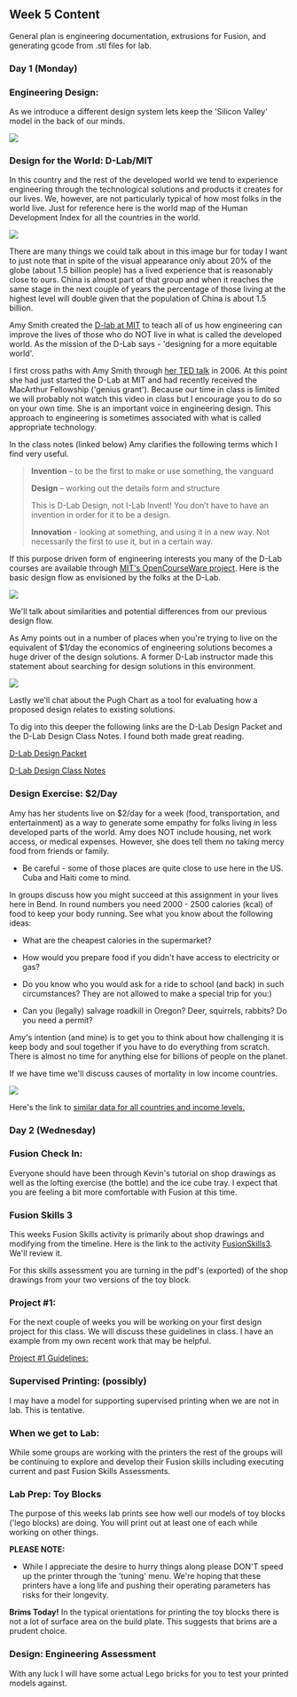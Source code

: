 ## Week 5 Content

General plan is engineering documentation, extrusions for Fusion, and generating gcode from .stl files for lab.

### Day 1 (Monday)

### Engineering Design:

As we introduce a different design system lets keep the 'Silicon Valley' model in the back of our minds.

<img src="../images/contentImages/dschoolDesignThinking.jpg" />

### Design for the World: D-Lab/MIT

In this country and the rest of the developed world we tend to experience engineering through the technological solutions and products it creates for our lives. We, however, are not particularly typical of how most folks in the world live. Just for reference here is the world map of the Human Development Index for all the countries in the world.

<img src="../images/contentImages/WorldHDI.png" />

There are many things we could talk about in this image bur for today I want to just note that in spite of the visual appearance only about 20% of the globe (about 1.5 billion people) has a lived experience that is reasonably close to ours. China is almost part of that group and when it reaches the same stage in the next couple of years the percentage of those living at the highest level will double given that the population of China is about 1.5 billion. 

Amy Smith created the [D-lab at MIT](https://d-lab.mit.edu/) to teach all of us how engineering can improve the lives of those who do NOT live in what is called the developed world. As the mission of the D-Lab says - 'designing for a more equitable world'.

I first cross paths with Amy Smith through [her TED talk](https://www.ted.com/talks/amy_smith_simple_designs_to_save_a_life) in 2006. At this point she had just started the D-Lab at MIT and had recently received the MacArthur Fellowship ('genius grant'). Because our time in class is limited we will probably not watch this video in class but I encourage you to do so on your own time. She is an important voice in engineering design. This approach to engineering is sometimes associated with what is called appropriate technology.

In the class notes (linked below) Amy clarifies the following terms which I find very useful.

<blockquote> 
<b>Invention</b> – to be the first to make or use something, the vanguard
    
<b>Design</b> – working out the details form and structure

This is D-Lab Design, not I-Lab Invent!
You don’t have to have an invention in order
for it to be a design.

<b>Innovation</b> - looking at something, and using it in a new way. Not
necessarily the first to use it, but in a certain way.
</blockquote>

If this purpose driven form of engineering interests you many of the D-Lab courses are available through [MIT's OpenCourseWare project](https://ocw.mit.edu/search/?q=d-Lab). Here is the basic design flow as envisioned by the folks at the D-Lab.

<img src="../images/contentImages/DLab/DLabDesignProcessGraphic.png" />

We'll talk about similarities and potential differences from our previous design flow. 

As Amy points out in a number of places when you're trying to live on the equivalent of $1/day the economics of engineering solutions becomes a huge driver of the design solutions. A former D-Lab instructor made this statement about searching for design solutions in this environment.

<img src="../images/contentImages/DLab/DLabDesignProcessQuote.png" />

Lastly we'll chat about the Pugh Chart as a tool for evaluating how a proposed design relates to existing solutions.

To dig into this deeper the following links are the D-Lab Design Packet and the D-Lab Design Class Notes. I found both made great reading.

[D-Lab Design Packet](https://github.com/smithrockmaker/ENGR102/blob/main/documents/D-Lab/DLabDesignPacket.pdf)

[D-Lab Design Class Notes](https://github.com/smithrockmaker/ENGR102/blob/main/documents/D-Lab/DLabDesignClassNotes.pdf)


### Design Exercise: $2/Day

Amy has her students live on $2/day for a week (food, transportation, and entertainment) as a way to generate some empathy for folks living in less developed parts of the world. Amy does NOT include housing, net work access, or medical expenses. However, she does tell them no taking mercy food from friends or family. 

* Be careful - some of those places are quite close to use here in the US. Cuba and Haiti come to mind.

In groups discuss how you might succeed at this assignment in your lives here in Bend. In round numbers you need 2000 - 2500 calories (kcal) of food to keep your body running. See what you know about the following ideas:

* What are the cheapest calories in the supermarket?

* How would you prepare food if you didn't have access to electricity or gas?

* Do you know who you would ask for a ride to school (and back) in such circumstances? They are not allowed to make a special trip for you:)

* Can you (legally) salvage roadkill in Oregon? Deer, squirrels, rabbits? Do you need a permit?

Amy's intention (and mine) is to get you to think about how challenging it is keep body and soul together if you have to do everything from scratch. There is almost no time for anything else for billions of people on the planet.

If we have time we'll discuss causes of mortality in low income countries.

<img src="../images/contentImages/DLab/lowIncomeMortality.svg" />

Here's the link to [similar data for all countries and income levels.](https://www.who.int/news-room/fact-sheets/detail/the-top-10-causes-of-death)

### Day 2 (Wednesday)

### Fusion Check In:

Everyone should have been through Kevin's tutorial on shop drawings as well as the lofting exercise (the bottle) and the ice cube tray. I expect that you are feeling a bit more comfortable with Fusion at this time.

### Fusion Skills 3

This weeks Fusion Skills activity is primarily about shop drawings and modifying from the timeline. Here is the link to the activity [FusionSkills3](https://github.com/smithrockmaker/ENGR102/blob/main/Fusion360/Skills/FusionSkills4.md). We'll review it.

For this skills assessment you are turning in the pdf's (exported) of the shop drawings from your two versions of the toy block.

### Project #1: 

For the next couple of weeks you will be working on your first design project for this class. We will discuss these guidelines in class. I have an example from my own recent work that may be helpful.

[Project #1 Guidelines:](https://github.com/smithrockmaker/ENGR102/blob/main/Projects/Project1/Project1Guidelines.md)
  
### Supervised Printing: (possibly)

I may have a model for supporting supervised printing when we are not in lab. This is tentative.

### When we get to Lab:

While some groups are working with the printers the rest of the groups will be continuing to explore and develop their Fusion skills including executing current and past Fusion Skills Assessments.

### Lab Prep: Toy Blocks

The purpose of this weeks lab prints see how well our models of toy blocks ('lego blocks) are doing. You will print out at least one of each while working on other things.

**PLEASE NOTE:**

* While I appreciate the desire to hurry things along please DON'T speed up the printer through the 'tuning' menu. We're hoping that these printers have a long life and pushing their operating parameters has risks for their longevity.

**Brims Today!** In the typical orientations for printing the toy blocks there is not a lot of surface area on the build plate. This suggests that brims are a prudent choice.

### Design: Engineering Assessment

With any luck I will have some actual Lego bricks for you to test your printed models against.



